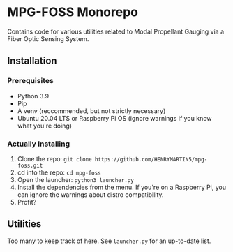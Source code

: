 # MPG-FOSS Monorepo

Contains code for various utilities related to Modal Propellant Gauging via a Fiber Optic Sensing System.

## Installation

### Prerequisites

- Python 3.9
- Pip
- A venv (reccommended, but not strictly necessary)
- Ubuntu 20.04 LTS or Raspberry Pi OS (ignore warnings if you know what you're doing)

### Actually Installing

1. Clone the repo: `git clone https://github.com/HENRYMARTIN5/mpg-foss.git`
2. cd into the repo: `cd mpg-foss`
3. Open the launcher: `python3 launcher.py`
4. Install the dependencies from the menu. If you're on a Raspberry Pi, you can ignore the warnings about distro compatibility.
5. Profit?

## Utilities

Too many to keep track of here. See `launcher.py` for an up-to-date list.
